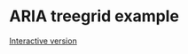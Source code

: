 # ARIA treegrid example

[Interactive version](http://htmlpreview.github.io/?https://github.com/aleventhal/treegrid-example/blob/master/treegrid.html)
